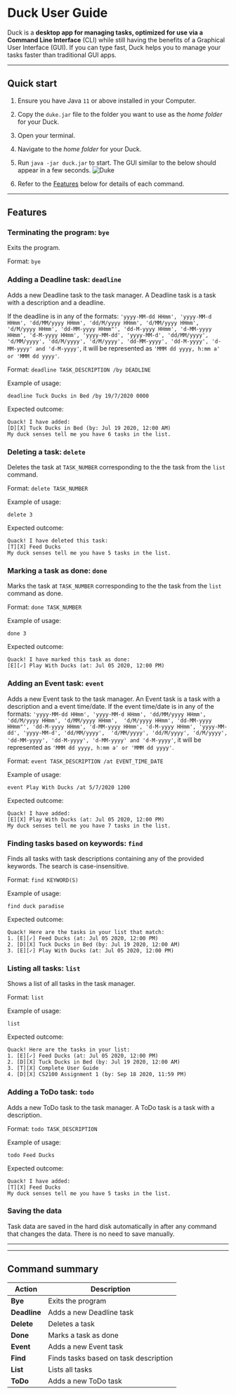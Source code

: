 # Duck User Guide

Duck is a **desktop app for managing tasks, optimized for use via a Command Line Interface** (CLI) 
while still having the benefits of a Graphical User Interface (GUI). If you can type fast, 
Duck helps you to manage your tasks faster than traditional GUI apps.

--------------------------------------------------------------------------------------------------------------------

## Quick start

1. Ensure you have Java `11` or above installed in your Computer.

2. Copy the `duke.jar` file to the folder you want to use as the _home folder_ for your Duck.

3. Open your terminal.
 
4. Navigate to the _home folder_ for your Duck.

5. Run `java -jar duck.jar` to start. The GUI similar to the below should appear in a few seconds. 
   ![Duke](Ui.png)

4. Refer to the [Features](#features) below for details of each command.

--------------------------------------------------------------------------------------------------------------------

## Features

### Terminating the program: `bye`

Exits the program.

Format: `bye`

### Adding a Deadline task: `deadline`

Adds a new Deadline task to the task manager. A Deadline task is a task with a description and a deadline.

If the deadline is in any of the formats: `'yyyy-MM-dd HHmm', 'yyyy-MM-d HHmm', 'dd/MM/yyyy HHmm', 'dd/M/yyyy HHmm', 'd/MM/yyyy HHmm', 
'd/M/yyyy HHmm', 'dd-MM-yyyy HHmm"', 'dd-M-yyyy HHmm', 'd-MM-yyyy HHmm', 'd-M-yyyy HHmm', 'yyyy-MM-dd', 'yyyy-MM-d', 'dd/MM/yyyy', 
'd/MM/yyyy', 'dd/M/yyyy', 'd/M/yyyy', 'dd-MM-yyyy', 'dd-M-yyyy', 'd-MM-yyyy' and 'd-M-yyyy'`, it will be represented as 
`'MMM dd yyyy, h:mm a' or 'MMM dd yyyy'`.

Format: `deadline TASK_DESCRIPTION /by DEADLINE`

Example of usage:

`deadline Tuck Ducks in Bed /by 19/7/2020 0000`

Expected outcome:
```
Quack! I have added: 
[D][X] Tuck Ducks in Bed (by: Jul 19 2020, 12:00 AM)
My duck senses tell me you have 6 tasks in the list.

```

### Deleting a task: `delete` 

Deletes the task at `TASK_NUMBER` corresponding to the the task from the `list` command.

Format: `delete TASK_NUMBER`

Example of usage:

`delete 3`

Expected outcome:

```
Quack! I have deleted this task: 
[T][X] Feed Ducks
My duck senses tell me you have 5 tasks in the list.
```

### Marking a task as done: `done`

Marks the task at `TASK_NUMBER` corresponding to the the task from the `list` command as done.

Format: `done TASK_NUMBER`

Example of usage:

`done 3`

Expected outcome:

```
Quack! I have marked this task as done:
[E][✓] Play With Ducks (at: Jul 05 2020, 12:00 PM)
```

### Adding an Event task: `event` 

Adds a new Event task to the task manager. An Event task is a task with a description and a event time/date.
If the event time/date is in any of the formats: `'yyyy-MM-dd HHmm', 'yyyy-MM-d HHmm', 'dd/MM/yyyy HHmm', 'dd/M/yyyy HHmm', 'd/MM/yyyy HHmm', 
'd/M/yyyy HHmm', 'dd-MM-yyyy HHmm"', 'dd-M-yyyy HHmm', 'd-MM-yyyy HHmm', 'd-M-yyyy HHmm', 'yyyy-MM-dd', 'yyyy-MM-d', 'dd/MM/yyyy', 
'd/MM/yyyy', 'dd/M/yyyy', 'd/M/yyyy', 'dd-MM-yyyy', 'dd-M-yyyy', 'd-MM-yyyy' and 'd-M-yyyy'`, it will be represented as 
`'MMM dd yyyy, h:mm a' or 'MMM dd yyyy'`.

Format: `event TASK_DESCRIPTION /at EVENT_TIME_DATE`

Example of usage:

`event Play With Ducks /at 5/7/2020 1200`

Expected outcome:

```
Quack! I have added: 
[E][X] Play With Ducks (at: Jul 05 2020, 12:00 PM)
My duck senses tell me you have 7 tasks in the list.
```

### Finding tasks based on keywords: `find`

Finds all tasks with task descriptions containing any of the provided keywords. The search is case-insensitive.

Format: `find KEYWORD(S)`

Example of usage:

`find duck paradise`

Expected outcome:

```
Quack! Here are the tasks in your list that match:
1. [E][✓] Feed Ducks (at: Jul 05 2020, 12:00 PM)
2. [D][X] Tuck Ducks in Bed (by: Jul 19 2020, 12:00 AM)
3. [E][✓] Play With Ducks (at: Jul 05 2020, 12:00 PM)
```

### Listing all tasks: `list`

Shows a list of all tasks in the task manager.

Format: `list`

Example of usage:

`list`

Expected outcome:

```
Quack! Here are the tasks in your list:
1. [E][✓] Feed Ducks (at: Jul 05 2020, 12:00 PM)
2. [D][X] Tuck Ducks in Bed (by: Jul 19 2020, 12:00 AM)
3. [T][X] Complete User Guide
4. [D][X] CS2100 Assignment 1 (by: Sep 18 2020, 11:59 PM)
```

### Adding a ToDo task: `todo` 

Adds a new ToDo task to the task manager. A ToDo task is a task with a description.

Format: `todo TASK_DESCRIPTION`

Example of usage:

`todo Feed Ducks`

Expected outcome:

```
Quack! I have added: 
[T][X] Feed Ducks
My duck senses tell me you have 5 tasks in the list.
```

### Saving the data

Task data are saved in the hard disk automatically in after any command that changes the data. There is no need to save manually.

--------------------------------------------------------------------------------------------------------------------
--------------------------------------------------------------------------------------------------------------------

## Command summary

Action | Description
--------|------------------
**Bye** | Exits the program
**Deadline** | Adds a new Deadline task 
**Delete** | Deletes a task
**Done** | Marks a task as done
**Event** | Adds a new Event task 
**Find** | Finds tasks based on task description
**List** | Lists all tasks
**ToDo** | Adds a new ToDo task 
